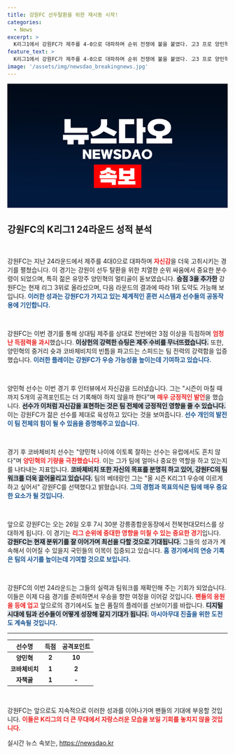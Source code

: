 ```yaml
---
title: 강원FC 선두탈환을 위한 재시동 시작!
categories:
  - News
excerpt: >
  K리그1에서 강원FC가 제주를 4-0으로 대파하며 순위 전쟁에 불을 붙였다. 고3 프로 양민혁의 첫 멀티골과 코바체비치의 활약이 돋보였고, 팀은 1위 탈환의 꿈을 키우고 있다. 이번 경기를 통해 우승 후보임을 확실히 입증한 강원FC의 다음 행보가 기대된다!
feature_text: >
  K리그1에서 강원FC가 제주를 4-0으로 대파하며 순위 전쟁에 불을 붙였다. 고3 프로 양민혁의 첫 멀티골과 코바체비치의 활약이 돋보였고, 팀은 1위 탈환의 꿈을 키우고 있다. 이번 경기를 통해 우승 후보임을 확실히 입증한 강원FC의 다음 행보가 기대된다!
image: '/assets/img/newsdao_breakingnews.jpg'
---
```


<p><img src="/assets/img/newsdao_breakingnews.jpg" alt="pcversion 속보" /></p>

<h2 data-ke-size="size26">강원FC의 K리그1 24라운드 성적 분석</h2>

<p data-ke-size="size16">&nbsp;</p>

<p>강원FC는 지난 24라운드에서 제주를 4대0으로 대파하며 <b><span style="color: #ee2323;">자신감</span></b>을 더욱 고취시키는 경기를 펼쳤습니다. 이 경기는 강원이 선두 탈환을 위한 치열한 순위 싸움에서 중요한 분수령이 되었으며, 특히 젊은 유망주 양민혁의 멀티골이 돋보였습니다. <b><span style="background-color: #21538527;">승점 3을 추가한</span></b> 강원FC는 현재 리그 3위로 올라섰으며, 다음 라운드의 결과에 따라 1위 도약도 가능해 보입니다. <b><span style="color: #1a5490;">이러한 성과는 강원FC가 가지고 있는 체계적인 훈련 시스템과 선수들의 공동작용에 기인합니다.</span></b></p>

<p data-ke-size="size16">&nbsp;</p>

<p>강원FC는 이번 경기를 통해 상대팀 제주를 상대로 전반에만 3점 이상을 득점하며 <b><span style="color: #ee2323;">엄청난 득점력을 과시</span></b>했습니다. <b><span style="background-color: #21538527;">이상헌의 강력한 슈팅은 제주 수비를 무너뜨렸습니다.</span></b> 또한, 양민혁의 중거리 슛과 코바체비치의 빈틈을 파고드는 스피드는 팀 전력의 강력함을 입증했습니다. <b><span style="color: #1a5490;">이러한 플레이는 강원FC가 우승 가능성을 높이는데 기여하고 있습니다.</span></b></p>

<p data-ke-size="size16">&nbsp;</p>

<p>양민혁 선수는 이번 경기 후 인터뷰에서 자신감을 드러냈습니다. 그는 "시즌이 마칠 때까지 5개의 공격포인트는 더 기록해야 하지 않을까 한다"며 <b><span style="color: #ee2323;">매우 긍정적인 발언</span></b>을 했습니다. <b><span style="background-color: #21538527;">선수가 이처럼 자신감을 표현하는 것은 팀 전체에 긍정적인 영향을 줄 수 있습니다.</span></b> 이는 강원FC가 젊은 선수를 제대로 육성하고 있다는 것을 보여줍니다. <b><span style="color: #1a5490;">선수 개인의 발전이 팀 전체의 힘이 될 수 있음을 증명해주고 있습니다.</span></b></p>

<p data-ke-size="size16">&nbsp;</p>

<p>경기 후 코바체비치 선수는 "양민혁 나이에 이토록 잘하는 선수는 유럽에서도 흔치 않다"며 <b><span style="color: #ee2323;">양민혁의 기량을 극찬했습니다</span></b>. 이는 그가 팀에 얼마나 중요한 역할을 하고 있는지를 나타내는 지표입니다. <b><span style="background-color: #21538527;">코바체비치 또한 자신의 목표를 분명히 하고 있어, 강원FC의 팀워크를 더욱 끌어올리고 있습니다.</span></b> 팀의 베테랑인 그는 "올 시즌 K리그1 우승에 이르게 하고 싶어서" 강원FC를 선택했다고 밝혔습니다. <b><span style="color: #1a5490;">그의 경험과 목표의식은 팀에 매우 중요한 요소가 될 것입니다.</span></b></p>

<p data-ke-size="size16">&nbsp;</p>

<p>앞으로 강원FC는 오는 26일 오후 7시 30분 강릉종합운동장에서 전북현대모터스를 상대하게 됩니다. 이 경기는 <b><span style="color: #ee2323;">리그 순위에 중대한 영향을 미칠 수 있는 중요한 경기</span></b>입니다. <b><span style="background-color: #21538527;">강원FC는 현재 분위기를 잘 이어가며 최선을 다할 것으로 기대됩니다.</span></b> 그들의 성과가 계속해서 이어질 수 있을지 국민들의 이목이 집중되고 있습니다. <b><span style="color: #1a5490;">홈 경기에서의 연승 기록은 팀의 사기를 높이는데 기여할 것으로 보입니다.</span></b></p>

<p data-ke-size="size16">&nbsp;</p>

<p>강원FC의 이번 24라운드는 그들의 실력과 팀워크를 재확인해 주는 기회가 되었습니다. 이들은 이제 다음 경기를 준비하면서 우승을 향한 여정을 이어갈 것입니다. <b><span style="color: #ee2323;">팬들의 응원을 등에 업고</span></b> 앞으로의 경기에서도 높은 품질의 플레이를 선보이기를 바랍니다. <b><span style="background-color: #21538527;">디지털 시대에 팀과 선수들이 어떻게 성장해 갈지 기대가 됩니다.</span></b> <b><span style="color: #1a5490;">아시아무대 진출을 위한 도전도 계속될 것입니다.</span></b></p>

<hr />

<table style="width: 100%;">
    <thead>
        <tr>
            <th style="text-align: center;">선수명</th>
            <th style="text-align: center;">득점</th>
            <th style="text-align: center;">공격포인트</th>
        </tr>
    </thead>
    <tbody>
        <tr>
            <td style="text-align: center;"><b>양민혁</b></td>
            <td style="text-align: center; height: 17px;"><b>2</b></td>
            <td style="text-align: center; height: 17px;"><b>10</b></td>
        </tr>
        <tr>
            <td style="text-align: center;"><b>코바체비치</b></td>
            <td style="text-align: center; height: 17px;"><b>1</b></td>
            <td style="text-align: center; height: 17px;"><b>2</b></td>
        </tr>
        <tr>
            <td style="text-align: center;"><b>자책골</b></td>
            <td style="text-align: center; height: 17px;"><b>1</b></td>
            <td style="text-align: center; height: 17px;"><b>-</b></td>
        </tr>
    </tbody>
</table>

<p data-ke-size="size16">&nbsp;</p>

<p>강원FC는 앞으로도 지속적으로 이러한 성과를 이어나가며 팬들의 기대에 부응할 것입니다. <b><span style="color: #ee2323;">이들은 K리그의 더 큰 무대에서 자랑스러운 모습을 보일 기회를 놓치지 않을 것입니다.</span></b> </p>
실시간 뉴스 속보는, <a href="https://newsdao.kr" rel="dofollow">https://newsdao.kr</a>



